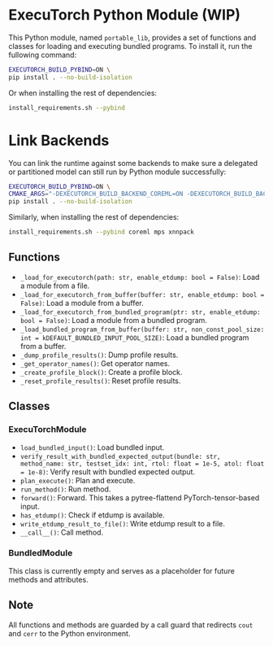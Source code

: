 # ExecuTorch Python Module (WIP)
This Python module, named `portable_lib`, provides a set of functions and classes for loading and executing bundled programs. To install it, run the fullowing command:

```bash
EXECUTORCH_BUILD_PYBIND=ON \
pip install . --no-build-isolation
```

Or when installing the rest of dependencies:

```bash
install_requirements.sh --pybind
```

# Link Backends

You can link the runtime against some backends to make sure a delegated or partitioned model can still run by Python module successfully:

```bash
EXECUTORCH_BUILD_PYBIND=ON \
CMAKE_ARGS="-DEXECUTORCH_BUILD_BACKEND_COREML=ON -DEXECUTORCH_BUILD_BACKEND_MPS=ON -DEXECUTORCH_BUILD_BACKEND_XNNPACK=ON" \
pip install . --no-build-isolation
```

Similarly, when installing the rest of dependencies:

```bash
install_requirements.sh --pybind coreml mps xnnpack
```

## Functions
- `_load_for_executorch(path: str, enable_etdump: bool = False)`: Load a module from a file.
- `_load_for_executorch_from_buffer(buffer: str, enable_etdump: bool = False)`: Load a module from a buffer.
- `_load_for_executorch_from_bundled_program(ptr: str, enable_etdump: bool = False)`: Load a module from a bundled program.
- `_load_bundled_program_from_buffer(buffer: str, non_const_pool_size: int = kDEFAULT_BUNDLED_INPUT_POOL_SIZE)`: Load a bundled program from a buffer.
- `_dump_profile_results()`: Dump profile results.
- `_get_operator_names()`: Get operator names.
- `_create_profile_block()`: Create a profile block.
- `_reset_profile_results()`: Reset profile results.
## Classes
### ExecuTorchModule
- `load_bundled_input()`: Load bundled input.
- `verify_result_with_bundled_expected_output(bundle: str, method_name: str, testset_idx: int, rtol: float = 1e-5, atol: float = 1e-8)`: Verify result with bundled expected output.
- `plan_execute()`: Plan and execute.
- `run_method()`: Run method.
- `forward()`: Forward. This takes a pytree-flattend PyTorch-tensor-based input.
- `has_etdump()`: Check if etdump is available.
- `write_etdump_result_to_file()`: Write etdump result to a file.
- `__call__()`: Call method.
### BundledModule
This class is currently empty and serves as a placeholder for future methods and attributes.
## Note
All functions and methods are guarded by a call guard that redirects `cout` and `cerr` to the Python environment.
